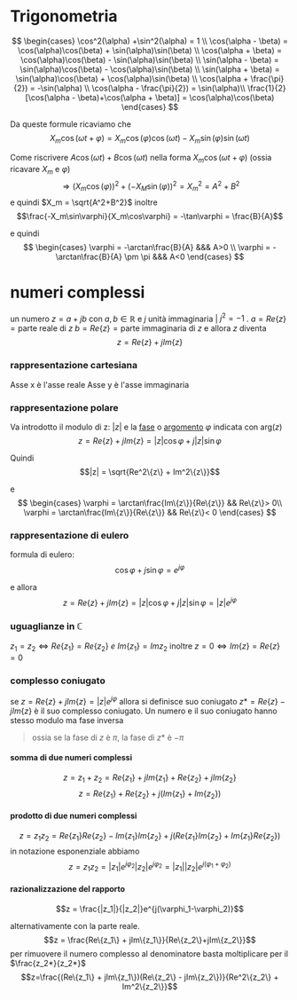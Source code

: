 # Trigonometria
$$
	\begin{cases}
	\cos^2(\alpha) +\sin^2(\alpha) = 1 \\
	\cos(\alpha - \beta) = \cos(\alpha)\cos(\beta) + \sin(\alpha)\sin(\beta) \\
	\cos(\alpha + \beta) = \cos(\alpha)\cos(\beta) - \sin(\alpha)\sin(\beta) \\
	\sin(\alpha - \beta) = \sin(\alpha)\cos(\beta) - \cos(\alpha)\sin(\beta) \\
	\sin(\alpha + \beta) = \sin(\alpha)\cos(\beta) + \cos(\alpha)\sin(\beta) \\
	\cos(\alpha + \frac{\pi}{2}) = -\sin(\alpha) \\
	\cos(\alpha - \frac{\pi}{2}) = \sin(\alpha)\\
	\frac{1}{2}[\cos(\alpha - \beta)+\cos(\alpha + \beta)] = \cos(\alpha)\cos(\beta)
	\end{cases}
$$

Da queste formule ricaviamo che 
$$X_m\cos(\omega t + \varphi) = X_m \cos(\varphi)\cos(\omega t) - X_m \sin(\varphi)\sin(\omega t)$$

Come riscrivere $A \cos(\omega t) + B \cos(\omega t)$ nella forma $X_m \cos(\omega t + \varphi)$ (ossia ricavare $X_m$ e $\varphi$)
$$
	\Rightarrow (X_m\cos(\varphi))^2 + (-X_M\sin(\varphi))^2
	 = X_m^2= A^2+B^2
$$
e quindi $X_m = \sqrt{A^2+B^2}$
inoltre
$$\frac{-X_m\sin\varphi}{X_m\cos\varphi} = -\tan\varphi = \frac{B}{A}$$

e quindi
$$
\begin{cases}
\varphi = -\arctan\frac{B}{A} &&& A>0 \\
\varphi = -\arctan\frac{B}{A} \pm \pi &&& A<0
\end{cases}
$$

# numeri complessi
un numero $z = a + jb$ con $a, b \in \mathbb{R}$ e $j$ unità immaginaria | $j^2= -1$ .
$a = Re\{z\} = \text{parte reale di } z$
$b = Re\{z\} = \text{parte immaginaria di }z$
e allora $z$ diventa
$$ z = Re\{z\}+jIm\{z\}$$

### rappresentazione cartesiana
Asse x è l'asse reale
Asse y è l'asse immaginaria

### rappresentazione polare
Va introdotto il modulo di z: $|z|$ e la <u>fase</u> o <u>argomento</u> $\varphi$ indicata con arg($z$) 
$$z = Re\{z\} + jIm\{z\} = |z|\cos\varphi + j|z|\sin\varphi$$

Quindi 
$$|z| = \sqrt{Re^2\{z\} + Im^2\{z\}}$$

e
$$
	\begin{cases}
	\varphi = \arctan\frac{Im\{z\}}{Re\{z\}} && Re\{z\}> 0\\
	\varphi = \arctan\frac{Im\{z\}}{Re\{z\}} && Re\{z\}< 0
	\end{cases}
$$

### rappresentazione di eulero
formula di eulero:
$$\cos\varphi + j\sin\varphi = e^{j\varphi}$$

e allora
$$z = Re\{z\}+jIm\{z\} = |z|\cos\varphi+j|z|\sin\varphi = |z|e^{j\varphi}$$


### uguaglianze in $\mathbb{C}$
$z_1 = z_2 \Leftrightarrow Re\{z_1\} = Re\{z_2\} \ e \ Im\{z_1\} = Im{z_2}$ 
inoltre
$z=0 \Leftrightarrow Im\{z\} = Re\{z\} = 0$

### complesso coniugato
se $z = Re\{z\} + jIm\{z\} = |z|e^{j\varphi}$
allora si definisce suo coniugato $z* = Re\{z\} - jIm\{z\}$ è il suo complesso coniugato.
Un numero e il suo coniugato hanno stesso modulo ma fase inversa
>ossia se la fase di $z$ è $\pi$, la fase di $z*$ è $-\pi$

#### somma di due numeri complessi
$$z = z_1 + z_2 = Re\{z_1\}+jIm\{z_1\}+Re\{z_2\}+jIm\{z_2\}$$
$$z = Re\{z_1\}+Re\{z_2\}+j(Im\{z_1\} + Im\{z_2\})$$

#### prodotto di due numeri complessi
$$z = z_1z_2 = Re\{z_1\}Re\{z_2\} - Im\{z_1\}Im\{z_2\} + j(Re\{z_1\}Im\{z_2\} + Im\{z_1\}Re\{z_2\})$$ 
in notazione esponenziale abbiamo
$$z = z_1z_2 = |z_1|e^{j{\varphi_2}}|z_2|e^{j{\varphi_2}} = |z_1||z_2|e^{j(\varphi_1 + \varphi_2)}$$

#### razionalizzazione del rapporto
$$z = \frac{|z_1|}{|z_2|}e^{j(\varphi_1-\varphi_2)}$$

alternativamente con la parte reale.
$$z = \frac{Re\{z_1\} + jIm\{z_1\}}{Re\{z_2\}+jIm\{z_2\}}$$
per rimuovere il numero complesso al denominatore basta moltiplicare per il $\frac{z_2*}{z_2*}$
$$z=\frac{(Re\{z_1\} + jIm\{z_1\})(Re\{z_2\} - jIm\{z_2\})}{Re^2\{z_2\} + Im^2\{z_2\}}$$




